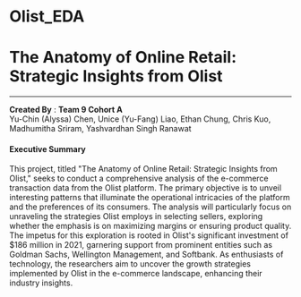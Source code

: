 # Olist_EDA

# **The Anatomy of Online Retail: Strategic Insights from Olist**

---

**Created By** : **Team 9 Cohort A** <br>
Yu-Chin (Alyssa) Chen,
Unice (Yu-Fang) Liao,
Ethan Chung,
Chris Kuo,
Madhumitha Sriram,
Yashvardhan Singh Ranawat

#### **Executive Summary**
This project, titled "The Anatomy of Online Retail: Strategic Insights from Olist," seeks to conduct a comprehensive analysis of the e-commerce transaction data from the Olist platform. The primary objective is to unveil interesting patterns that illuminate the operational intricacies of the platform and the preferences of its consumers. The analysis will particularly focus on unraveling the strategies Olist employs in selecting sellers, exploring whether the emphasis is on maximizing margins or ensuring product quality.
The impetus for this exploration is rooted in Olist's significant investment of $186 million in 2021, garnering support from prominent entities such as Goldman Sachs, Wellington Management, and Softbank. As enthusiasts of technology, the researchers aim to uncover the growth strategies implemented by Olist in the e-commerce landscape, enhancing their industry insights.
